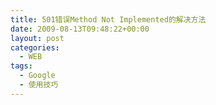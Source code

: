 ```yaml
---
title: 501错误Method Not Implemented的解决方法
date: 2009-08-13T09:48:22+00:00
layout: post
categories:
  - WEB
tags:
  - Google
  - 使用技巧
---
```

